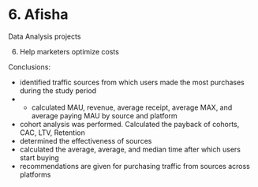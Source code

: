 # 6. Afisha
Data Analysis projects

6. Help marketers optimize costs

Conclusions:
- identified traffic sources from which users made the most purchases during the study period
- - calculated MAU, revenue, average receipt, average MAX, and average paying MAU by source and platform
- cohort analysis was performed. Calculated the payback of cohorts, CAC, LTV, Retention
- determined the effectiveness of sources
- calculated the average, average, and median time after which users start buying
- recommendations are given for purchasing traffic from sources across platforms
